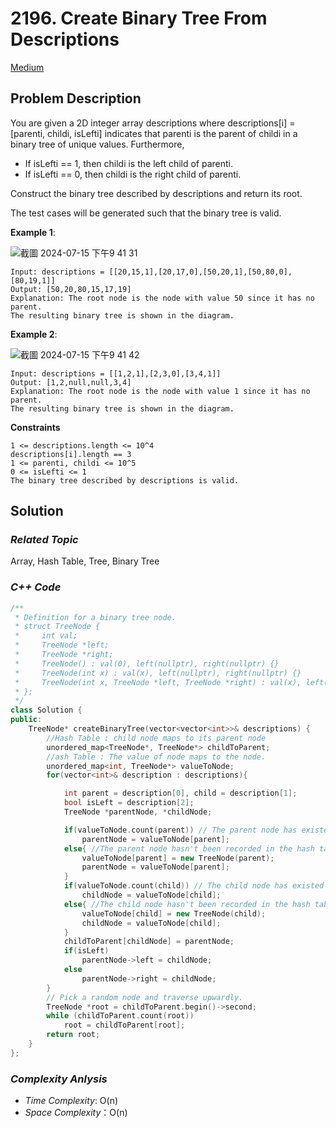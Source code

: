 # 2196. Create Binary Tree From Descriptions
[Medium](https://leetcode.com/problems/create-binary-tree-from-descriptions/description/)

## Problem Description

You are given a 2D integer array descriptions where descriptions[i] = [parenti, childi, isLefti] indicates that parenti is the parent of childi in a binary tree of unique values. Furthermore,

  - If isLefti == 1, then childi is the left child of parenti.
  - If isLefti == 0, then childi is the right child of parenti.

Construct the binary tree described by descriptions and return its root.

The test cases will be generated such that the binary tree is valid.


**Example 1**:

![截圖 2024-07-15 下午9 41 31](https://github.com/user-attachments/assets/c780931a-0af3-45a7-b763-c1e6aaa7e94d)

```
Input: descriptions = [[20,15,1],[20,17,0],[50,20,1],[50,80,0],[80,19,1]]
Output: [50,20,80,15,17,19]
Explanation: The root node is the node with value 50 since it has no parent.
The resulting binary tree is shown in the diagram.
```
**Example 2**:

![截圖 2024-07-15 下午9 41 42](https://github.com/user-attachments/assets/289f5fe9-1286-4e8e-983a-b3c49485cf5a)

```
Input: descriptions = [[1,2,1],[2,3,0],[3,4,1]]
Output: [1,2,null,null,3,4]
Explanation: The root node is the node with value 1 since it has no parent.
The resulting binary tree is shown in the diagram.
```

**Constraints**
```
1 <= descriptions.length <= 10^4
descriptions[i].length == 3
1 <= parenti, childi <= 10^5
0 <= isLefti <= 1
The binary tree described by descriptions is valid.
```

## Solution

### _Related Topic_
   Array, Hash Table, Tree, Binary Tree

### _C++ Code_
```cpp
/**
 * Definition for a binary tree node.
 * struct TreeNode {
 *     int val;
 *     TreeNode *left;
 *     TreeNode *right;
 *     TreeNode() : val(0), left(nullptr), right(nullptr) {}
 *     TreeNode(int x) : val(x), left(nullptr), right(nullptr) {}
 *     TreeNode(int x, TreeNode *left, TreeNode *right) : val(x), left(left), right(right) {}
 * };
 */
class Solution {
public:
    TreeNode* createBinaryTree(vector<vector<int>>& descriptions) {
        //Hash Table : child node maps to its parent node
        unordered_map<TreeNode*, TreeNode*> childToParent;
        //ash Table : The value of node maps to the node.
        unordered_map<int, TreeNode*> valueToNode;
        for(vector<int>& description : descriptions){

            int parent = description[0], child = description[1];
            bool isLeft = description[2];
            TreeNode *parentNode, *childNode;

            if(valueToNode.count(parent)) // The parent node has existed in the hash table "valueToNode".
                parentNode = valueToNode[parent];
            else{ //The parent node hasn't been recorded in the hash table "valueToNode". Create it
                valueToNode[parent] = new TreeNode(parent);
                parentNode = valueToNode[parent];
            }
            if(valueToNode.count(child)) // The child node has existed in the hash table "valueToNode".
                childNode = valueToNode[child];
            else{ //The child node hasn't been recorded in the hash table "valueToNode". Create it
                valueToNode[child] = new TreeNode(child);
                childNode = valueToNode[child];
            }
            childToParent[childNode] = parentNode;
            if(isLeft)
                parentNode->left = childNode;
            else
                parentNode->right = childNode;
        }
        // Pick a random node and traverse upwardly.
        TreeNode *root = childToParent.begin()->second;
        while (childToParent.count(root))
            root = childToParent[root];
        return root;
    }
};
```

### _Complexity Anlysis_
- _Time Complexity_: O(n)
- _Space Complexity_：O(n)
